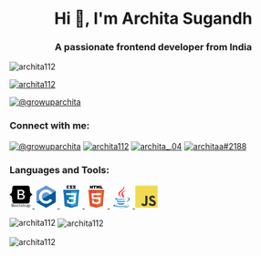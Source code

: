 <h1 align="center">Hi 👋, I'm Archita Sugandh</h1>
<h3 align="center">A passionate frontend developer from India</h3>

<p align="left"> <img src="https://komarev.com/ghpvc/?username=archita112&label=Profile%20views&color=0e75b6&style=flat" alt="archita112" /> </p>

<p align="left"> <a href="https://github.com/ryo-ma/github-profile-trophy"><img src="https://github-profile-trophy.vercel.app/?username=archita112" alt="archita112" /></a> </p>

<p align="left"> <a href="https://twitter.com/@growuparchita" target="blank"><img src="https://img.shields.io/twitter/follow/@growuparchita?logo=twitter&style=for-the-badge" alt="@growuparchita" /></a> </p>

<h3 align="left">Connect with me:</h3>
<p align="left">
<a href="https://twitter.com/@growuparchita" target="blank"><img align="center" src="https://raw.githubusercontent.com/rahuldkjain/github-profile-readme-generator/master/src/images/icons/Social/twitter.svg" alt="@growuparchita" height="30" width="40" /></a>
<a href="https://linkedin.com/in/archita112" target="blank"><img align="center" src="https://raw.githubusercontent.com/rahuldkjain/github-profile-readme-generator/master/src/images/icons/Social/linked-in-alt.svg" alt="archita112" height="30" width="40" /></a>
<a href="https://instagram.com/archita_.04" target="blank"><img align="center" src="https://raw.githubusercontent.com/rahuldkjain/github-profile-readme-generator/master/src/images/icons/Social/instagram.svg" alt="archita_.04" height="30" width="40" /></a>
<a href="https://discord.gg/architaa#2188" target="blank"><img align="center" src="https://raw.githubusercontent.com/rahuldkjain/github-profile-readme-generator/master/src/images/icons/Social/discord.svg" alt="architaa#2188" height="30" width="40" /></a>
</p>

<h3 align="left">Languages and Tools:</h3>
<p align="left"> <a href="https://getbootstrap.com" target="_blank" rel="noreferrer"> <img src="https://raw.githubusercontent.com/devicons/devicon/master/icons/bootstrap/bootstrap-plain-wordmark.svg" alt="bootstrap" width="40" height="40"/> </a> <a href="https://www.cprogramming.com/" target="_blank" rel="noreferrer"> <img src="https://raw.githubusercontent.com/devicons/devicon/master/icons/c/c-original.svg" alt="c" width="40" height="40"/> </a> <a href="https://www.w3schools.com/css/" target="_blank" rel="noreferrer"> <img src="https://raw.githubusercontent.com/devicons/devicon/master/icons/css3/css3-original-wordmark.svg" alt="css3" width="40" height="40"/> </a> <a href="https://www.w3.org/html/" target="_blank" rel="noreferrer"> <img src="https://raw.githubusercontent.com/devicons/devicon/master/icons/html5/html5-original-wordmark.svg" alt="html5" width="40" height="40"/> </a> <a href="https://www.java.com" target="_blank" rel="noreferrer"> <img src="https://raw.githubusercontent.com/devicons/devicon/master/icons/java/java-original.svg" alt="java" width="40" height="40"/> </a> <a href="https://developer.mozilla.org/en-US/docs/Web/JavaScript" target="_blank" rel="noreferrer"> <img src="https://raw.githubusercontent.com/devicons/devicon/master/icons/javascript/javascript-original.svg" alt="javascript" width="40" height="40"/> </a> </p>

<p><img align="left" src="https://github-readme-stats.vercel.app/api/top-langs?username=archita112&show_icons=true&locale=en&layout=compact" alt="archita112" /></p>

<p>&nbsp;<img align="center" src="https://github-readme-stats.vercel.app/api?username=archita112&show_icons=true&locale=en" alt="archita112" /></p>

<p><img align="center" src="https://github-readme-streak-stats.herokuapp.com/?user=archita112&" alt="archita112" /></p>
